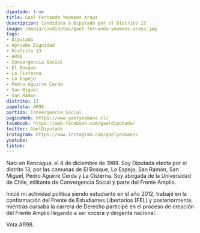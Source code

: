 ```yaml
---
diputado: true
title: Gael Fernanda Yeomans Araya
description: Candidata a Diputada por el Distrito 13
image: /media/candidatos/gael-fernanda-yeomans-araya.jpg
tags:
- Diputado
- Apruebo Dignidad
- Distrito 13
- AR98
- Convergencia Social
- El Bosque
- La Cisterna
- Lo Espejo
- Pedro Aguirre Cerda
- San Miguel
- San Ramon
distrito: 13
papeleta: AR98
partido: Convergencia Social
paginaWeb: https://www.gaelyeomans.cl/
facebook: https://web.facebook.com/gaeldiputada/
twitter: GaelDiputada
instagram: https://www.instagram.com/gaelyeomans/
youtube:
tiktok:
---
```

Nací en Rancagua, el 4 de diciembre de 1988. Soy Diputada electa por el distrito 13, por las comunas de El Bosque, Lo Espejo, San Ramón, San Miguel, Pedro Aguirre Cerda y La Cisterna. Soy abogada de la Universidad de Chile, militante de Convergencia Social y parte del Frente Amplio.

Inicié mi actividad política siendo estudiante en el año 2012, trabajé en la conformación del Frente de Estudiantes Libertarios (FEL) y posteriormente, mientras cursaba la carrera de Derecho participé en el proceso de creación del Frente Amplio llegando a ser vocera y dirigenta nacional.

Vota AR98.
